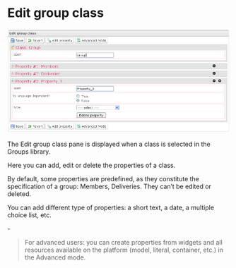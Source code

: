 <!--
created_at: '2012-04-03 15:27:33'
updated_at: '2013-03-13 13:57:37'
authors:
    - 'Jérôme Bogaerts'
contributors:
    - 'Sophie Doublet'
tags:
    - 'Manage Groups'
-->

Edit group class
================

![](../resources/groups-editclass.png)

The Edit group class pane is displayed when a class is selected in the Groups library.

Here you can add, edit or delete the properties of a class.

By default, some properties are predefined, as they constitute the specification of a group: Members, Deliveries. They can’t be edited or deleted.

You can add different type of properties: a short text, a date, a multiple choice list, etc.

-<br/>
> For advanced users: you can create properties from widgets and all resources available on the platform (model, literal, container, etc.) in the Advanced mode.


